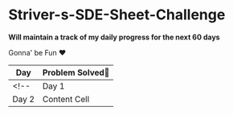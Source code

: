 # Striver-s-SDE-Sheet-Challenge

**Will maintain a track of my daily progress for the next 60 days**

Gonna' be Fun ❤️

| Day  | Problem Solved💯 |
| ------------- | ------------- |
<!-- | Day 1 | Content Cell  |
| Day 2 | Content Cell  | -->
